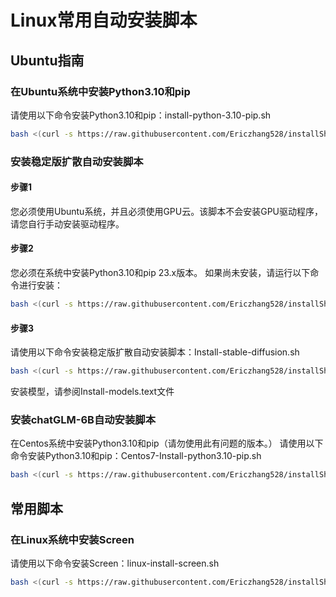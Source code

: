 # Linux常用自动安装脚本
## Ubuntu指南
### 在Ubuntu系统中安装Python3.10和pip
请使用以下命令安装Python3.10和pip：install-python-3.10-pip.sh
```bash
bash <(curl -s https://raw.githubusercontent.com/Ericzhang528/installShell/main/Ubuntu-Install-python-3.10-pip.sh)
```
### 安装稳定版扩散自动安装脚本
#### 步骤1
您必须使用Ubuntu系统，并且必须使用GPU云。该脚本不会安装GPU驱动程序，请您自行手动安装驱动程序。

#### 步骤2
您必须在系统中安装Python3.10和pip 23.x版本。
如果尚未安装，请运行以下命令进行安装：

```bash
bash <(curl -s https://raw.githubusercontent.com/Ericzhang528/installShell/main/Ubuntu-Install-python-3.10-pip.sh)
```

#### 步骤3
请使用以下命令安装稳定版扩散自动安装脚本：Install-stable-diffusion.sh

```bash
bash <(curl -s https://raw.githubusercontent.com/Ericzhang528/installShell/main/Ubuntu-Install-stable-diffusion.sh)
```
安装模型，请参阅Install-models.text文件

### 安装chatGLM-6B自动安装脚本
在Centos系统中安装Python3.10和pip（请勿使用此有问题的版本。）
请使用以下命令安装Python3.10和pip：Centos7-Install-python3.10-pip.sh

```bash
bash <(curl -s https://raw.githubusercontent.com/Ericzhang528/installShell/main/Centos7-Install-python3.10-pip.sh)
```

## 常用脚本
### 在Linux系统中安装Screen

请使用以下命令安装Screen：linux-install-screen.sh

```bash
bash <(curl -s https://raw.githubusercontent.com/Ericzhang528/installShell/main/linux-install-screen.sh)
```
